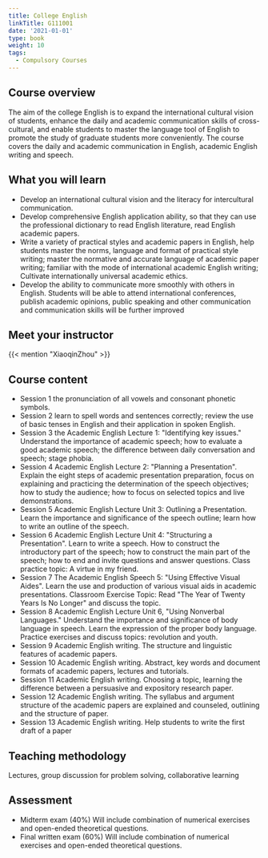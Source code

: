 ```yaml
---
title: College English
linkTitle: G111001
date: '2021-01-01'
type: book
weight: 10
tags:
  - Compulsory Courses
---
```


<!--more-->

## Course overview

The aim of the college English is to expand the international cultural vision of students, enhance the daily and academic communication skills of cross-cultural, and enable students to master the language tool of English to promote the study of graduate students more conveniently. The course covers the daily and academic communication in English, academic English writing and speech. 

## What you will learn

- Develop an international cultural vision and the literacy for intercultural communication. 
- Develop comprehensive English application ability, so that they can use the professional dictionary to read English literature, read English academic papers.
- Write a variety of practical styles and academic papers in English, help students master the norms, language and format of practical style writing; master the normative and accurate language of academic paper writing; familiar with the mode of international academic English writing; Cultivate internationally universal academic ethics.
- Develop the ability to communicate more smoothly with others in English. Students will be able to attend international conferences, publish academic opinions, public speaking and other communication and communication skills will be further improved

## Meet your instructor

{{< mention "XiaoqinZhou" >}}

## Course content

- Session 1 the pronunciation of all vowels and consonant phonetic symbols. 
- Session 2 learn to spell words and sentences correctly; review the use of basic tenses in English and their application in spoken English.
- Session 3 the Academic English Lecture 1: "Identifying key issues." Understand the importance of academic speech; how to evaluate a good academic speech; the difference between daily conversation and speech; stage phobia. 
- Session 4 Academic English Lecture 2: "Planning a Presentation". Explain the eight steps of academic presentation preparation, focus on explaining and practicing the determination of the speech objectives; how to study the audience; how to focus on selected topics and live demonstrations. 
- Session 5 Academic English Lecture Unit 3: Outlining a Presentation. Learn the importance and significance of the speech outline; learn how to write an outline of the speech. 
- Session 6 Academic English Lecture Unit 4: "Structuring a Presentation". Learn to write a speech. How to construct the introductory part of the speech; how to construct the main part of the speech; how to end and invite questions and answer questions. Class practice topic: A virtue in my friend.
- Session 7 The Academic English Speech 5: "Using Effective Visual Aides". Learn the use and production of various visual aids in academic 
presentations. Classroom Exercise Topic: Read "The Year of Twenty Years Is No Longer" and discuss the topic.
- Session 8 Academic English Lecture Unit 6, "Using Nonverbal Languages." Understand the importance and significance of body language in speech. Learn the expression of the proper body language. Practice exercises and discuss topics: revolution and youth.
- Session 9 Academic English writing. The structure and linguistic features of academic papers.
- Session 10 Academic English writing. Abstract, key words and document formats of academic papers, lectures and tutorials.
- Session 11 Academic English writing. Choosing a topic, learning the difference between a persuasive and expository research paper.
- Session 12 Academic English writing. The syllabus and argument structure of the academic papers are explained and counseled, outlining and the structure of paper.
- Session 13 Academic English writing. Help students to write the first draft of a paper

## Teaching methodology

Lectures, group discussion for problem solving, collaborative learning

## Assessment

- Midterm exam (40%)
Will include combination of numerical exercises and open-ended theoretical questions.
- Final written exam (60%)
Will include combination of numerical exercises and open-ended theoretical questions.

